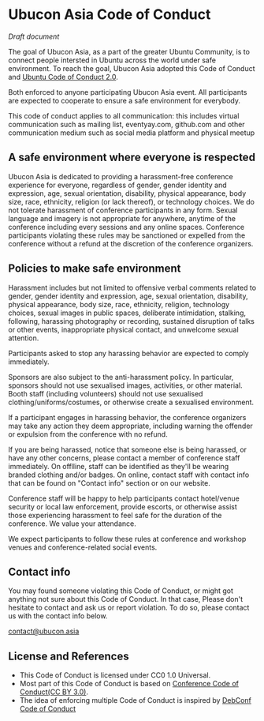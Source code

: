 # Ubucon Asia Code of Conduct
*Draft document*

The goal of Ubucon Asia, as a part of the greater Ubuntu Community, is to connect people intersted in Ubuntu across the world under safe environment. To reach the goal, Ubucon Asia adopted this Code of Conduct and [Ubuntu Code of Conduct 2.0](https://launchpad.net/codeofconduct/2.0).

Both enforced to anyone participating Ubucon Asia event. All participants are expected to cooperate to ensure a safe environment for everybody.

This code of conduct applies to all communication: this includes virtual communication such as mailing list, eventyay.com, github.com and other communication medium such as social media platform and physical meetup

## A safe environment where everyone is respected
Ubucon Asia is dedicated to providing a harassment-free conference experience for everyone, regardless of gender, gender identity and expression, age, sexual orientation, disability, physical appearance, body size, race, ethnicity, religion (or lack thereof), or technology choices. We do not tolerate harassment of conference participants in any form. Sexual language and imagery is not appropriate for anywhere, anytime of the conference including every sessions and any online spaces. Conference participants violating these rules may be sanctioned or expelled from the conference without a refund at the discretion of the conference organizers.

## Policies to make safe environment
Harassment includes but not limited to offensive verbal comments related to gender, gender identity and expression, age, sexual orientation, disability, physical appearance, body size, race, ethnicity, religion, technology choices, sexual images in public spaces, deliberate intimidation, stalking, following, harassing photography or recording, sustained disruption of talks or other events, inappropriate physical contact, and unwelcome sexual attention.

Participants asked to stop any harassing behavior are expected to comply immediately.

Sponsors are also subject to the anti-harassment policy. In particular, sponsors should not use sexualised images, activities, or other material. Booth staff (including volunteers) should not use sexualised clothing/uniforms/costumes, or otherwise create a sexualised environment.

If a participant engages in harassing behavior, the conference organizers may take any action they deem appropriate, including warning the offender or expulsion from the conference with no refund.

If you are being harassed, notice that someone else is being harassed, or have any other concerns, please contact a member of conference staff immediately. On offlline, staff can be identified as they'll be wearing branded clothing and/or badges. On online, contact staff with contact info that can be found on "Contact info" section or on our website.

Conference staff will be happy to help participants contact hotel/venue security or local law enforcement, provide escorts, or otherwise assist those experiencing harassment to feel safe for the duration of the conference. We value your attendance.

We expect participants to follow these rules at conference and workshop venues and conference-related social events.

## Contact info
You may found someone violating this Code of Conduct, or might got anything not sure about this Code of Conduct.
In that case, Please don't hesitate to contact and ask us or report violation.
To do so, please contact us with the contact info below.

contact@ubucon.asia

## License and References
- This Code of Conduct is licensed under CC0 1.0 Universal.  
- Most part of this Code of Conduct is based on [Conference Code of Conduct(CC BY 3.0)](https://github.com/confcodeofconduct/confcodeofconduct.com).
- The idea of enforcing multiple Code of Conduct is inspired by [DebConf Code of Conduct](https://www.debconf.org/codeofconduct.shtml)
